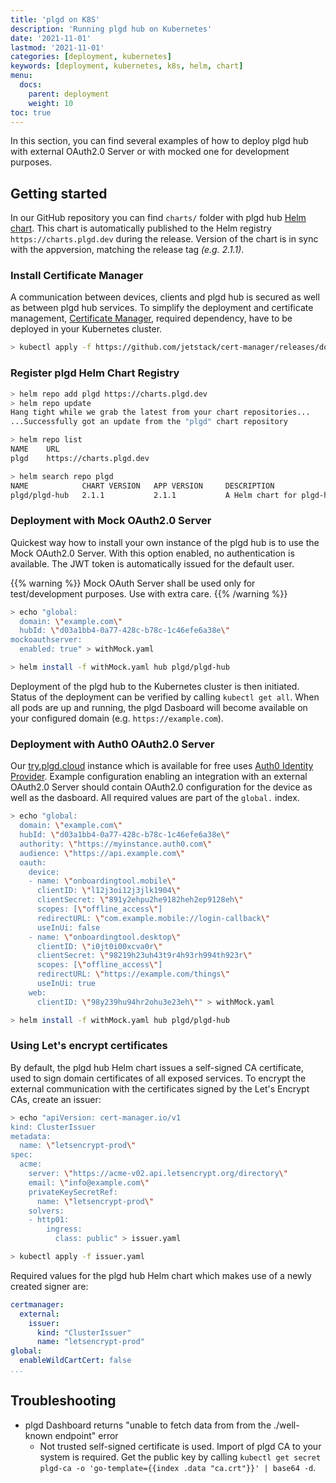 ```yaml
---
title: 'plgd on K8S'
description: 'Running plgd hub on Kubernetes'
date: '2021-11-01'
lastmod: '2021-11-01'
categories: [deployment, kubernetes]
keywords: [deployment, kubernetes, k8s, helm, chart]
menu:
  docs:
    parent: deployment
    weight: 10
toc: true
---
```


In this section, you can find several examples of how to deploy plgd hub with external OAuth2.0 Server or with mocked one for development purposes.

## Getting started

In our GitHub repository you can find `charts/` folder with plgd hub [Helm chart](https://helm.sh/docs/topics/charts/). This chart is automatically published to the Helm registry `https://charts.plgd.dev` during the release. Version of the chart is in sync with the appversion, matching the release tag _(e.g. 2.1.1)_.

### Install Certificate Manager

A communication between devices, clients and plgd hub is secured as well as between plgd hub services. To simplify the deployment and certificate management, [Certificate Manager](https://cert-manager.io/docs/), required dependency, have to be deployed in your Kubernetes cluster.

```sh
> kubectl apply -f https://github.com/jetstack/cert-manager/releases/download/v1.6.0/cert-manager.yaml
```

### Register plgd Helm Chart Registry

```sh
> helm repo add plgd https://charts.plgd.dev
> helm repo update
Hang tight while we grab the latest from your chart repositories...
...Successfully got an update from the "plgd" chart repository

> helm repo list
NAME    URL
plgd    https://charts.plgd.dev

> helm search repo plgd
NAME            CHART VERSION   APP VERSION     DESCRIPTION
plgd/plgd-hub   2.1.1           2.1.1           A Helm chart for plgd-hub

```

### Deployment with Mock OAuth2.0 Server

Quickest way how to install your own instance of the plgd hub is to use the Mock OAuth2.0 Server. With this option enabled, no authentication is available. The JWT token is automatically issued for the default user.

{{% warning %}}
Mock OAuth Server shall be used only for test/development purposes. Use with extra care.
{{% /warning %}}

```sh
> echo "global:
  domain: \"example.com\"
  hubId: \"d03a1bb4-0a77-428c-b78c-1c46efe6a38e\"
mockoauthserver:
  enabled: true" > withMock.yaml

> helm install -f withMock.yaml hub plgd/plgd-hub
```

Deployment of the plgd hub to the Kubernetes cluster is then initiated. Status of the deployment can be verified by calling `kubectl get all`. When all pods are up and running, the plgd Dasboard will become available on your configured domain (e.g. `https://example.com`).

### Deployment with Auth0 OAuth2.0 Server

Our [try.plgd.cloud](https://try.plgd.cloud) instance which is available for free uses [Auth0 Identity Provider](https://auth0.com). Example configuration enabling an integration with an external OAuth2.0 Server should contain OAuth2.0 configuration for the device as well as the dasboard. All required values are part of the `global.` index.

```sh
> echo "global:
  domain: \"example.com\"
  hubId: \"d03a1bb4-0a77-428c-b78c-1c46efe6a38e\"
  authority: \"https://myinstance.auth0.com\"
  audience: \"https://api.example.com\"
  oauth:
    device:
    - name: \"onboardingtool.mobile\"
      clientID: \"l12j3oi12j3jlk1904\"
      clientSecret: \"891y2ehpu2he9182heh2ep9128eh\"
      scopes: [\"offline_access\"]
      redirectURL: \"com.example.mobile://login-callback\"
      useInUi: false
    - name: \"onboardingtool.desktop\"
      clientID: \"i0jt0i00xcva0r\"
      clientSecret: \"98219h23uh43t9r4h93rh994th923r\"
      scopes: [\"offline_access\"]
      redirectURL: \"https://example.com/things\"
      useInUi: true
    web:
      clientID: \"98y239hu94hr2ohu3e23eh\"" > withMock.yaml

> helm install -f withMock.yaml hub plgd/plgd-hub
```

### Using Let's encrypt certificates

By default, the plgd hub Helm chart issues a self-signed CA certificate, used to sign domain certificates of all exposed services. To encrypt the external communication with the certificates signed by the Let's Encrypt CAs, create an issuer:

```sh
> echo "apiVersion: cert-manager.io/v1
kind: ClusterIssuer
metadata:
  name: \"letsencrypt-prod\"
spec:
  acme:
    server: \"https://acme-v02.api.letsencrypt.org/directory\"
    email: \"info@example.com\"
    privateKeySecretRef:
      name: \"letsencrypt-prod\"
    solvers:
    - http01:
        ingress:
          class: public" > issuer.yaml

> kubectl apply -f issuer.yaml
```

Required values for the plgd hub Helm chart which makes use of a newly created signer are:

```yaml
certmanager:
  external:
    issuer:
      kind: "ClusterIssuer"
      name: "letsencrypt-prod"
global:
  enableWildCartCert: false
...
```

## Troubleshooting

- plgd Dashboard returns "unable to fetch data from from the ./well-known endpoint" error
  - Not trusted self-signed certificate is used. Import of plgd CA to your system is required. Get the public key by calling `kubectl get secret plgd-ca -o 'go-template={{index .data "ca.crt"}}' | base64 -d`.